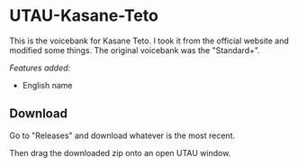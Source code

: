 # UTAU-Kasane-Teto

This is the voicebank for Kasane Teto. I took it from the official website and modified some things. The original voicebank was the "Standard+".

*Features added:*

+ English name

## Download
Go to "Releases" and download whatever is the most recent.

Then drag the downloaded zip onto an open UTAU window.